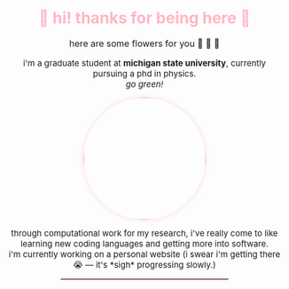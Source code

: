 <div align="center">

<h1 align="center">
  <font color="#ffb7c5">🌸 hi! thanks for being here 🌸</font>
</h1>

<p style="font-size:16px;">  
here are some flowers for you 🌸 🌺 🌷  
</p>

<p style="font-size:15px;">  
i'm a graduate student at <b>michigan state university</b>, currently pursuing a phd in physics.  
<br>
<em>go green!</em> 
</p>

<img src="https://github.com/user-attachments/assets/285d7cac-2963-4b39-a23a-3b719112084b" width="220" height="220" style="border-radius:50%; box-shadow: 0 0 10px #ffd6e0;"/>
<br>
<p style="font-size:15px;">  
through computational work for my research, i've really come to like learning new coding languages and getting more into software.  
<br>
i'm currently working on a personal website (i swear i'm getting there 😭 — it's *sigh* progressing slowly.)  
</p>

<hr style="width:60%; border: 1px solid #ffb7c5;">

</div>
<!--
**singhp99/singhp99** is a ✨ _special_ ✨ repository because its `README.md` (this file) appears on your GitHub profile.

Here are some ideas to get you started:

- 🔭 I’m currently working on ...
- 🌱 I’m currently learning ...
- 👯 I’m looking to collaborate on ...
- 🤔 I’m looking for help with ...
- 💬 Ask me about ...
- 📫 How to reach me: ...
- 😄 Pronouns: ...
- ⚡ Fun fact: ...
-->

